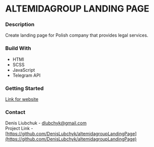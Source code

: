 # ALTEMIDAGROUP LANDING PAGE

### Description
<p>
Create landing page for Polish company that provides legal services.
</p>

### Build With
- HTMl
- SCSS
- JavaScript
- Telegram API

### Getting Started
[Link for website](https://altemidagroup.pl)

### Contact
Denis Liubchuk - dlubchyk@gmail.com<br>
Project Link - [https://github.com/DenisLubchyk/altemidagroupLandingPage](https://github.com/DenisLubchyk/altemidagroupLandingPage)